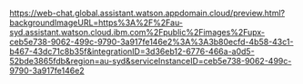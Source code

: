 https://web-chat.global.assistant.watson.appdomain.cloud/preview.html?backgroundImageURL=https%3A%2F%2Fau-syd.assistant.watson.cloud.ibm.com%2Fpublic%2Fimages%2Fupx-ceb5e738-9062-499c-9790-3a917fe146e2%3A%3A3b80ecfd-4b58-43c1-b467-43dc71c8b35f&integrationID=3d36eb12-6776-466a-a0d5-52bde3865fdb&region=au-syd&serviceInstanceID=ceb5e738-9062-499c-9790-3a917fe146e2
